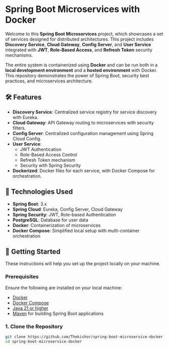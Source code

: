 # Spring Boot Microservices with Docker

Welcome to this **Spring Boot Microservices** project, which showcases a set of services designed for distributed architectures. This project includes **Discovery Service**, **Cloud Gateway**, **Config Server**, and **User Service** integrated with **JWT**, **Role-Based Access**, and **Refresh Token** security mechanisms.

The entire system is containerized using **Docker** and can be run both in a **local development environment** and a **hosted environment** with Docker. This repository demonstrates the power of Spring Boot, security best practices, and microservices architecture.

## 🛠️ Features

- **Discovery Service**: Centralized service registry for service discovery with Eureka.
- **Cloud Gateway**: API Gateway routing to microservices with security filters.
- **Config Server**: Centralized configuration management using Spring Cloud Config.
- **User Service**:
  - JWT Authentication
  - Role-Based Access Control
  - Refresh Token mechanism
  - Security with Spring Security
- **Dockerized**: Docker files for each service, with Docker Compose for orchestration.

## 🔧 Technologies Used

- **Spring Boot**: 3.x
- **Spring Cloud**: Eureka, Config Server, Cloud Gateway
- **Spring Security**: JWT, Role-based Authentication
- **PostgreSQL**: Database for user data
- **Docker**: Containerization of microservices
- **Docker Compose**: Simplified local setup with multi-container orchestration

## 🚀 Getting Started

These instructions will help you set up the project locally on your machine.

### Prerequisites

Ensure the following are installed on your local machine:

- [Docker](https://www.docker.com/get-started)
- [Docker Compose](https://docs.docker.com/compose/)
- [Java 21 or higher](https://openjdk.java.net/)
- [Maven](https://maven.apache.org/) for building Spring Boot applications

### 1. Clone the Repository

```bash
git clone https://github.com/Thekishor/spring-boot-microservice-docker.git
cd spring-boot-microservice-docker
